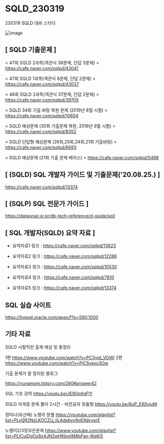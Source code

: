 # SQLD_230319
230319 SQLD 대비 스터디

![image](https://user-images.githubusercontent.com/119299742/221460030-36c82566-c447-4adf-b5f4-c26c40619a03.png)

## [ SQLD 기출문제 ]
< 47회 SQLD 2과목(객관식 36문제, 단답 3문제) >
https://cafe.naver.com/sqlpd/43041

< 47회 SQLD 1과목(객관식 8문제, 단답 2문제) >
https://cafe.naver.com/sqlpd/43037

< 46회 SQLD 2과목(객관식 37문제, 단답 2문제)  >
https://cafe.naver.com/sqlpd/39705

< SQLD 34회 기출 바탕 복원 문제 (2019년 8월 시험) >
https://cafe.naver.com/sqlpd/10604

< SQLD 예상문제 (30회 기출문제 복원, 2018년 9월 시험) >
https://cafe.naver.com/sqlpd/8352

< SQLD 단답형 예상문제 (26회,25회,24회,21회 기출바탕) >
https://cafe.naver.com/sqlpd/6693

< SQLD 예상문제 (21회 기출 문제 베이스) >
https://cafe.naver.com/sqlpd/5488

## [ (SQLD) SQL 개발자 가이드 및 기출문제('20.08.25.) ]
https://cafe.naver.com/sqlpd/13374

## [ (SQLP) SQL 전문가 가이드 ]
https://dataonair.or.kr/db-tech-reference/d-guide/sql/

## [ SQL 개발자(SQLD) 요약 자료 ]

* 요약자료1 링크 : https://cafe.naver.com/sqlpd/13623

* 요약자료2 링크 : https://cafe.naver.com/sqlpd/12286

* 요약자료3 링크 : https://cafe.naver.com/sqlpd/10530

* 요약자료4 링크 : https://cafe.naver.com/sqlpd/7810

* 요약자료5 링크 : https://cafe.naver.com/sqlpd/13374


## SQL 실습 사이트 
https://livesql.oracle.com/apex/f?p=590:1000

## 기타 자료

SQLD 시험직전 출제 예상 및 총정리

1편
https://www.youtube.com/watch?v=PC3ypt_VGWI
2편
https://www.youtube.com/watch?v=PjCSvexo3Ow

기출 문제가 잘 정리된 블로그

https://yunamom.tistory.com/260#answer42

SQL 기초 강의
https://youtu.be/JE9OptIgFlY

SQLD 자격증 문제 풀이 2시간 - 비전공자 맞춤형
https://youtu.be/8uP_E6SyiuM

정미나(유선배) 노랭이 문풀
https://youtube.com/playlist?list=PLyQR2NzLKOCZU_jjLAdebyx9oE9dvvsrE

노랭이2/3장모든문제
https://www.youtube.com/playlist?list=PLlCujDgOz8x4JN2wHKbmlM8bFan-WaKj5
